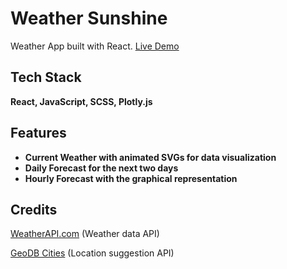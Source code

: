 # Weather Sunshine

Weather App built with React.
[Live Demo](https://https://db-weathersunshine.netlify.app/)

## Tech Stack

**React, JavaScript, SCSS, Plotly.js**

## Features

- **Current Weather with animated SVGs for data visualization**
- **Daily Forecast for the next two days**
- **Hourly Forecast with the graphical representation**

## Credits

[WeatherAPI.com](https://www.weatherapi.com/ 'WeatherAPI') (Weather data API)

[GeoDB Cities](https://rapidapi.com/wirefreethought/api/geodb-cities 'GeoDB Cities') (Location suggestion API)
